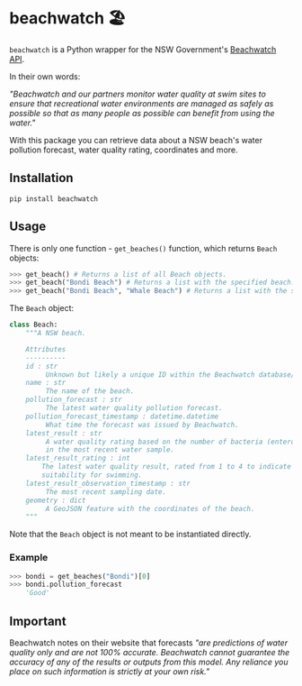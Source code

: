 # beachwatch 🏖️

`beachwatch` is a Python wrapper for the NSW Government's [Beachwatch API](https://beachwatch.nsw.gov.au/waterMonitoring/beachwatchDataFeeds).

In their own words:

*"Beachwatch and our partners monitor water quality at swim sites to ensure that recreational water environments are managed as safely as possible so that as many people as possible can benefit from using the water."*

With this package you can retrieve data about a NSW beach's water pollution forecast, water quality rating, coordinates and more.

## Installation

```
pip install beachwatch
```

## Usage

There is only one function - `get_beaches()` function, which returns `Beach` objects:

```py
>>> get_beach() # Returns a list of all Beach objects.
>>> get_beach("Bondi Beach") # Returns a list with the specified beach.
>>> get_beach("Bondi Beach", "Whale Beach") # Returns a list with the specifies beaches.
```

The `Beach` object:
``` py
class Beach:
    """A NSW beach.

    Attributes
    ----------
    id : str
         Unknown but likely a unique ID within the Beachwatch database/dataset.
    name : str
         The name of the beach.
    pollution_forecast : str
         The latest water quality pollution forecast.
    pollution_forecast_timestamp : datetime.datetime
         What time the forecast was issued by Beachwatch.
    latest_result : str
         A water quality rating based on the number of bacteria (enterococci)
         in the most recent water sample.
    latest_result_rating : int
        The latest water quality result, rated from 1 to 4 to indicate
        suitability for swimming.
    latest_result_observation_timestamp : str
         The most recent sampling date.
    geometry : dict
         A GeoJSON feature with the coordinates of the beach.
    """
```

Note that the `Beach` object is not meant to be instantiated directly.

### Example
``` py
>>> bondi = get_beaches("Bondi")[0]
>>> bondi.pollution_forecast
    'Good'
```
## Important 

Beachwatch notes on their website that forecasts *"are predictions of water quality only and are not 100% accurate.
Beachwatch cannot guarantee the accuracy of any of the results or outputs from this model. Any reliance you place on such information is strictly at your own risk."*

